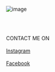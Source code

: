 ![image](https://user-images.githubusercontent.com/90412626/174774639-a26d538e-c1af-4c1d-85be-c77bafb6424c.png)


<br>
<br>

CONTACT ME ON 
<br>
<br>
<a href="https://www.instagram.com/_j_rehan/" target="_blank">Instagram</a>
<br>
<br>
<a href="https://www.facebook.com/rehan.ksea" target="_blank">Facebook</a>
